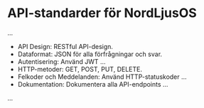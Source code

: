 # API-standarder för NordLjusOS

...

- API Design: RESTful API-design.
- Dataformat: JSON för alla förfrågningar och svar.
- Autentisering: Använd JWT ...
- HTTP-metoder: GET, POST, PUT, DELETE.
- Felkoder och Meddelanden: Använd HTTP-statuskoder ...
- Dokumentation: Dokumentera alla API-endpoints ...

...
